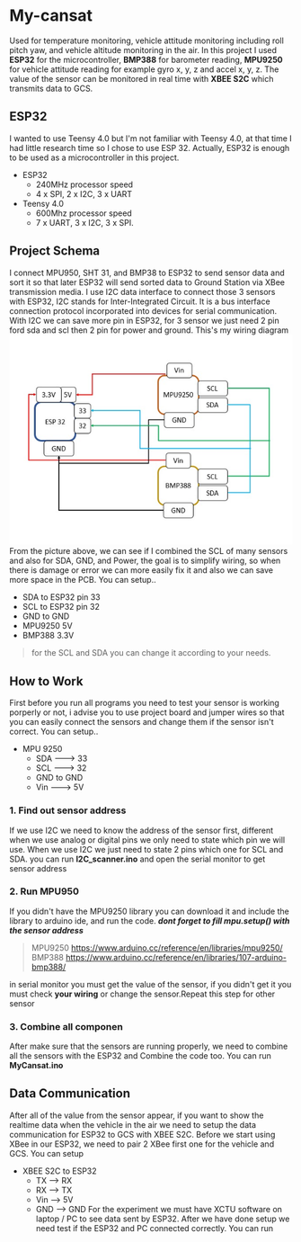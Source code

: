 # My-cansat
Used for temperature monitoring, vehicle attitude monitoring including roll pitch yaw, and vehicle altitude monitoring in the air.
In this project I used **ESP32** for the microcontroller, **BMP388** for barometer reading, **MPU9250** for vehicle attitude reading for example gyro x, y, z and accel x, y, z. The value of the sensor can be monitored in real time with **XBEE S2C** which transmits data to GCS.
## ESP32
I wanted to use Teensy 4.0 but I'm not familiar with Teensy 4.0, at that time I had little research time so I chose to use ESP 32. Actually, ESP32 is enough to be used as a microcontroller in this project.
- ESP32 
  - 240MHz processor speed
  - 4 x SPI, 2 x I2C, 3 x UART
- Teensy 4.0 
  - 600Mhz processor speed
  - 7 x UART, 3 x I2C, 3 x SPI.
## Project Schema
I connect MPU950, SHT 31, and BMP38 to ESP32 to send sensor data and sort it so that later ESP32 will send sorted data to Ground Station via XBee transmission media. I use I2C data interface to connect those 3 sensors with ESP32, I2C stands for Inter-Integrated Circuit. It is a bus interface connection protocol incorporated into devices for serial communication. With I2C we can save more pin in ESP32, for 3 sensor we just need 2 pin ford sda and scl then 2 pin for power and ground. This's my wiring diagram
![wiring_diagram.jpeg](https://github.com/RafiMM0609/My-cansat/blob/main/Picture/wiring_diagram.jpeg)<br>
From the picture above, we can see if I combined the SCL of many sensors and also for SDA, GND, and Power, the goal is to simplify wiring, so when there is damage or error we can more easily fix it and also we can save more space in the PCB. You can setup..
- SDA to ESP32 pin 33
- SCL to ESP32 pin 32
- GND to GND
- MPU9250 5V
- BMP388 3.3V
> for the SCL and SDA you can change it according to your needs.
## How to Work
First before you run all programs you need to test your sensor is working porperly or not, i advise you to use project board and jumper wires so that you can easily connect the sensors and change them if the sensor isn't correct. You can setup..
- MPU 9250
  - SDA ---> 33
  - SCL ---> 32
  - GND to GND
  - Vin ---> 5V
### 1. Find out sensor address
If we use I2C we need to know the address of the sensor first, different when we use analog or digital pins we only need to state which pin we will use. When we use I2C we just need to state 2 pins which one for SCL and SDA. you can run **I2C_scanner.ino** and open the serial monitor to get sensor address
### 2. Run MPU950 
If you didn't have the MPU9250 library you can download it and include the library to arduino ide, and run the code. ***dont forget to fill mpu.setup() with the sensor address***
> MPU9250 https://www.arduino.cc/reference/en/libraries/mpu9250/ <br> BMP388 https://www.arduino.cc/reference/en/libraries/107-arduino-bmp388/ 

in serial monitor you must get the value of the sensor, if you didn't get it you must check **your wiring** or change the sensor.Repeat this step for other sensor
### 3. Combine all componen
After make sure that the sensors are running properly, we need to combine all the sensors with the ESP32 and Combine the code too. You can run **MyCansat.ino** <br>
## Data Communication
After all of the value from the sensor appear, if you want to show the realtime data when the vehicle in the air we need to setup the data communication for ESP32 to GCS with XBEE S2C. Before we start using XBee in our ESP32, we need to pair 2 XBee first one for the vehicle and GCS. You can setup
- XBEE S2C to ESP32
  - TX --> RX
  - RX --> TX
  - Vin --> 5V
  - GND --> GND
For the experiment we must have XCTU software on laptop / PC to see data sent by ESP32. After we have done setup we need test if the ESP32 and PC connected correctly. You can run 
